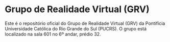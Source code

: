 # Grupo de Realidade Virtual (GRV)



Este é o repositório oficial do Grupo de Realidade Virtual (GRV) da Pontifícia Universidade Católica do Rio Grande do Sul (PUCRS). O grupo está localizado na sala 601 no 6º andar, prédio 32.
